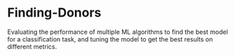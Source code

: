 # Finding-Donors
Evaluating the performance of multiple ML algorithms to find the best model for a classification task, and tuning the model to get the best results on different metrics.
